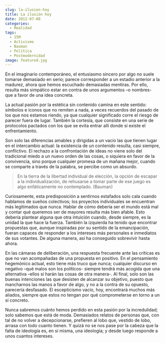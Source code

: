 ```yaml
---
slug: la-ilusion-hoy
title: La ilusión hoy
date: 2012-07-08
categories:
  - Realidad
tags:
  - 15M
  - Activismo
  - Bauman
  - Política
  - Postmodernidad
image: featured.jpg
---
```


En el imaginario contemporáneo, el entusiasmo sincero por algo no suele tomarse
demasiado en serio; parece corresponder a un estadio anterior a la madurez,
ahora que hemos escuchado demasiadas mentiras. Por ello, resulta más simpático
estar en contra de unos argumentos –o nombres- que a favor de una idea concreta.

La actual pasión por la estética sin contenido camina en este sentido: símbolos
e iconos que no remiten a nada, a veces recuerdos del pasado de los que nos
estamos riendo, ya que cualquier significado corre el riesgo de parecer fuera de
lugar. También la cortesía, que consiste en una serie de protocolos pactados con
los que se evita entrar allí donde sí existe el enfrentamiento.

Son solo las diferencias amables y dirigidas a un vacío las que tienen lugar en
el intercambio actual: la existencia de un contenido resulta, casi siempre,
conflictivo. El rechazo a la confrontación de ideas no viene solo del
tradicional miedo a un nuevo orden de las cosas, o siquiera en favor de la
convivencia, sino porque cualquier promesa de un mañana mejor, cuando se
comparte a través de la palabra, se percibe como un absurdo.

> En la tierra de la libertad individual de elección, la opción de escapar a la
> individualización, de rehusarse a tomar parte de ese juego es algo
> enfáticamente no contemplado. (Bauman)

Curiosamente, esta predisposición a sentirnos estafados solo cala cuando
hablamos de sueños colectivos; los proyectos individuales se encuentran más
legitimados que nunca. Hablar de cómo debería ser el mundo está mal y contar
qué queremos ser de mayores resulta más bien afable. Esto debería plantear
alguna que otra intuición cuando, desde siempre, es la unidad la que hace la
fuerza. También la izquierda ha tenido que encontrar propuestas que, aunque
inspiradas por su sentido de la emancipación, fueran capaces de responder a los
intereses más personales e inmediatos de sus votantes. De alguna manera, así ha
conseguido sobrevivir hasta ahora.

En las cámaras de deliberación, una respuesta frecuente ante las críticas es que
no van acompañadas de una propuesta en positivo. En el pensamiento hegemónico
actual, esto tiene más truco que nunca; cualquier discurso en negativo –qué
malos son los políticos- siempre tendrá más acogida que una alternativa –ellos
sí harán las cosas de otra manera-. Al final, solo son las buenas intenciones
las que desisten de alcanzar su objetivo, puesto que mancharnos las manos a
favor de algo, y no a la contra de su opuesto, parecería desfasado. El
escepticismo vacío, hoy, encontrará muchos más aliados, siempre que estos no
tengan por qué comprometerse en torno a un sí concreto.

Nunca sabremos cuánto hemos perdido en esta pasión por la incredulidad; solo
sabemos que está de moda. Demasiados relatos de personas que, con tal de no
volver a decepcionarse, prefieren al lobo que, vestido de lobo, arrasa con todo
cuanto tienen. Y quizá no se nos pase por la cabeza que la falta de ideología
es, en sí misma, una ideología; y desde luego responde a unos cuantos intereses.
